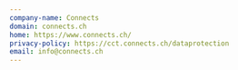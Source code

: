 ```yaml
---
company-name: Connects
domain: connects.ch
home: https://www.connects.ch/
privacy-policy: https://cct.connects.ch/dataprotection
email: info@connects.ch
---
```





